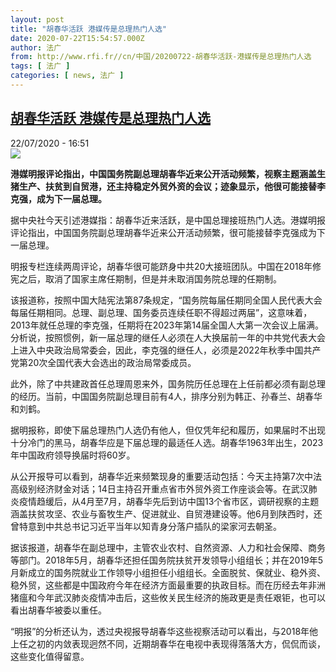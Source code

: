 ```yaml
---
layout: post
title: "胡春华活跃 港媒传是总理热门人选"
date: 2020-07-22T15:54:57.000Z
author: 法广
from: http://www.rfi.fr//cn/中国/20200722-胡春华活跃-港媒传是总理热门人选
tags: [ 法广 ]
categories: [ news, 法广 ]
---
```

<!--1595433297000-->
[胡春华活跃 港媒传是总理热门人选](http://www.rfi.fr//cn/%E4%B8%AD%E5%9B%BD/20200722-%E8%83%A1%E6%98%A5%E5%8D%8E%E6%B4%BB%E8%B7%83-%E6%B8%AF%E5%AA%92%E4%BC%A0%E6%98%AF%E6%80%BB%E7%90%86%E7%83%AD%E9%97%A8%E4%BA%BA%E9%80%89)
------

<div>
<div>22/07/2020 - 16:51</div><img src="https://s.rfi.fr/media/display/6b3e5c06-15f2-11ea-af73-005056a99247/w:310/p:16x9/hchh.jpg"><p><strong>港媒明报评论指出，中国国务院副总理胡春华近来公开活动频繁，视察主题涵盖生猪生产、扶贫到自贸港，还主持稳定外贸外资的会议；迹象显示，他很可能接替李克强，成为下一届总理。</strong></p><div class="t-content__body u-clearfix"><div class="m-interstitial"></div><p>据中央社今天引述港媒指：胡春华近来活跃，是中国总理接班热门人选。港媒明报评论指出，中国国务院副总理胡春华近来公开活动频繁，很可能接替李克强成为下一届总理。</p><p>明报专栏连续两周评论，胡春华很可能跻身中共20大接班团队。中国在2018年修宪之后，取消了国家主席任期制，但是并未取消国务院总理的任期制。</p><p>该报道称，按照中国大陆宪法第87条规定，“国务院每届任期同全国人民代表大会每届任期相同。总理、副总理、国务委员连续任职不得超过两届”，这意味着，2013年就任总理的李克强，任期将在2023年第14届全国人大第一次会议上届满。分析说，按照惯例，新一届总理的继任人必须在人大换届前一年的中共党代表大会上进入中央政治局常委会，因此，李克强的继任人，必须是2022年秋季中国共产党第20次全国代表大会选出的政治局常委成员。</p><p>此外，除了中共建政首任总理周恩来外，国务院历任总理在上任前都必须有副总理的经历。当前，中国国务院副总理目前有4人，排序分别为韩正、孙春兰、胡春华和刘鹤。</p><p>据明报称，即使下届总理热门人选仍有他人，但仅凭年纪和履历，如果届时不出现十分冷门的黑马，胡春华应是下届总理的最适任人选。胡春华1963年出生，2023年中国政府领导换届时将60岁。</p><p>从公开报导可以看到，胡春华近来频繁现身的重要活动包括：今天主持第7次中法高级别经济财金对话；14日主持召开重点省市外贸外资工作座谈会等。在武汉肺炎疫情趋缓后，从4月至7月，胡春华先后到访中国13个省市区，调研视察的主题涵盖扶贫攻坚、农业与畜牧生产、促进就业、自贸港建设等。他6月到陕西时，还曾特意到中共总书记习近平当年以知青身分落户插队的梁家河去朝圣。</p><p>据该报道，胡春华在副总理中，主管农业农村、自然资源、人力和社会保障、商务等部门。2018年5月，胡春华还担任国务院扶贫开发领导小组组长；并在2019年5月新成立的国务院就业工作领导小组担任小组组长。全面脱贫、保就业、稳外资、稳外贸，这些都是中国政府今年在经济方面最重要的执政目标。而在历经去年非洲猪瘟和今年武汉肺炎疫情冲击后，这些攸关民生经济的施政更是责任艰钜，也可以看出胡春华被委以重任。</p><p>“明报”的分析还认为，透过央视报导胡春华这些视察活动可以看出，与2018年他上任之初的内敛表现迥然不同，近期胡春华在电视中表现得落落大方，侃侃而谈，这些变化值得留意。</p><div class="o-self-promo o-self-promo--nl o-self-promo--hidden" data-selfpromo-newsletter></div><div class="o-self-promo o-self-promo--app o-self-promo--hidden" data-selfpromo-app></div></div>
</div>
